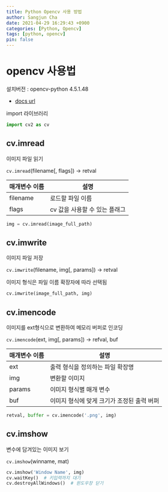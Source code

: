 ```yaml
---
title: Python Opencv 사용 방법
author: Sangjun Cha
date: 2021-04-29 16:29:43 +0900
categories: [Python, Opencv]
tags: [python, opencv]
pin: false
---
```




# opencv 사용법

설치버전 : opencv-python 4.5.1.48
- [docs url](https://docs.opencv.org/4.5.1/d4/da8/group__imgcodecs.html)

import 라이브러리 

```python
import cv2 as cv
```


## cv.imread

이미지 파일 읽기

`cv.imread`(filename[, flags]) -> retval

|매개변수 이름|설명|
|---|---|
|filename   |로드할 파일 이름|
|flags      |cv 값을 사용할 수 있는 플래그|

```python
img = cv.imread(image_full_path)
```


## cv.imwrite

이미지 파일 저장

`cv.imwrite`(filename, img[, params]) -> retval

이미지 형식은 파일 이름 확장자에 따라 선택됨

```python
cv.imwrite(image_full_path, img)
```


## cv.imencode

이미지를 ext형식으로 변환하여 메모리 버퍼로 인코딩

`cv.imencode`(ext, img[, params]) -> refval, buf

|매개변수 이름|설명|
|---|---|
|ext    |출력 형식을 정의하는 파일 확장명|
|img    |변환할 이미지|
|params |이미지 형식별 매개 변수|
|buf    |이미지 형식에 맞게 크기가 조정된 출력 버퍼|

```python
retval, buffer = cv.imencode('.png', img)
```

## cv.imshow

변수에 담겨있는 이미지 보기

`cv.imshow`(winname, mat)

```python
cv.imshow('Window Name', img)
cv.waitKey()  # 키입력까지 대기
cv.destroyAllWindows()  # 윈도우창 닫기
```
